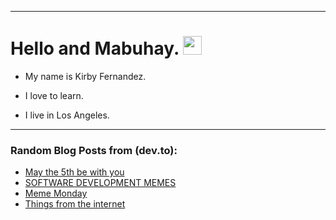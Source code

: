 
<img src="https://komarev.com/ghpvc/?username=kirbygit&style=flat-square&color=blue" alt=""/>

---
<h1>
  Hello and Mabuhay.
  <img src="https://media.giphy.com/media/hvRJCLFzcasrR4ia7z/giphy.gif" width="30px"/>
</h1>

- My name is Kirby Fernandez.

- I love to learn.

- I live in Los Angeles.

---

### Random Blog Posts from (dev.to):
<!-- BLOG-POST-LIST:START -->
- [May the 5th be with you](https://dev.to/ben/may-the-5th-be-with-you-34j4)
- [SOFTWARE DEVELOPMENT MEMES](https://dev.to/ben/software-development-memes-44nk)
- [Meme Monday](https://dev.to/ben/meme-monday-1ik7)
- [Things from the internet](https://dev.to/ben/things-from-the-internet-8bk)
<!-- BLOG-POST-LIST:END -->
